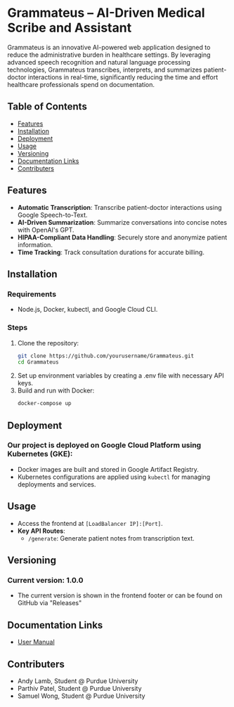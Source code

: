 # Grammateus – AI-Driven Medical Scribe and Assistant
Grammateus is an innovative AI-powered web application designed to reduce the administrative burden in healthcare settings. By leveraging advanced speech recognition and natural language processing technologies, Grammateus transcribes, interprets, and summarizes patient-doctor interactions in real-time, significantly reducing the time and effort healthcare professionals spend on documentation.

## Table of Contents
- [Features](#features)
- [Installation](#installation)
- [Deployment](#deployment)
- [Usage](#usage)
- [Versioning](#versioning)
- [Documentation Links](#documentation-links)
- [Contributers](#Contributers)

## Features
- **Automatic Transcription**: Transcribe patient-doctor interactions using Google Speech-to-Text.
- **AI-Driven Summarization**: Summarize conversations into concise notes with OpenAI's GPT.
- **HIPAA-Compliant Data Handling**: Securely store and anonymize patient information.
- **Time Tracking**: Track consultation durations for accurate billing.

## Installation
### Requirements
- Node.js, Docker, kubectl, and Google Cloud CLI.

### Steps
1. Clone the repository:
   ```bash
   git clone https://github.com/yourusername/Grammateus.git
   cd Grammateus

2. Set up environment variables by creating a .env file with necessary API keys.
3. Build and run with Docker:
   ```bash
   docker-compose up

## Deployment
### Our project is deployed on Google Cloud Platform using Kubernetes (GKE):
- Docker images are built and stored in Google Artifact Registry.
- Kubernetes configurations are applied using `kubectl` for managing deployments and services.

## Usage
- Access the frontend at `[LoadBalancer IP]:[Port]`.
- **Key API Routes**:
    - `/generate`: Generate patient notes from transcription text.

## Versioning
### Current version: 1.0.0
- The current version is shown in the frontend footer or can be found on GitHub via "Releases"

## Documentation Links
- [User Manual](https://link-url-here.org)

## Contributers
- Andy Lamb, Student @ Purdue University
- Parthiv Patel, Student @ Purdue University
- Samuel Wong, Student @ Purdue University


